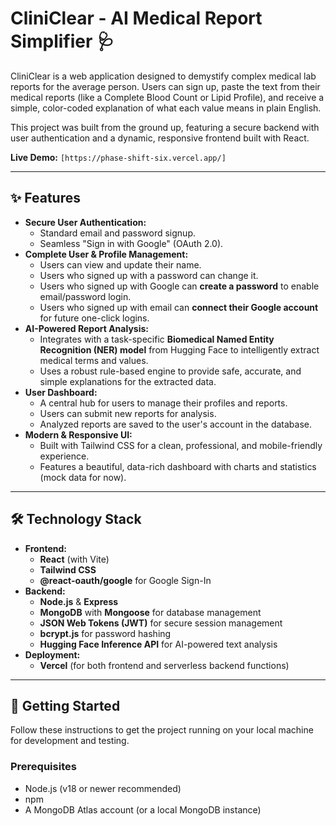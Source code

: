 # CliniClear - AI Medical Report Simplifier 🩺

CliniClear is a web application designed to demystify complex medical lab reports for the average person. Users can sign up, paste the text from their medical reports (like a Complete Blood Count or Lipid Profile), and receive a simple, color-coded explanation of what each value means in plain English.

This project was built from the ground up, featuring a secure backend with user authentication and a dynamic, responsive frontend built with React.

**Live Demo:** `[https://phase-shift-six.vercel.app/]`

---

## ✨ Features

* **Secure User Authentication:**
    * Standard email and password signup.
    * Seamless "Sign in with Google" (OAuth 2.0).
* **Complete User & Profile Management:**
    * Users can view and update their name.
    * Users who signed up with a password can change it.
    * Users who signed up with Google can **create a password** to enable email/password login.
    * Users who signed up with email can **connect their Google account** for future one-click logins.
* **AI-Powered Report Analysis:**
    * Integrates with a task-specific **Biomedical Named Entity Recognition (NER) model** from Hugging Face to intelligently extract medical terms and values.
    * Uses a robust rule-based engine to provide safe, accurate, and simple explanations for the extracted data.
* **User Dashboard:**
    * A central hub for users to manage their profiles and reports.
    * Users can submit new reports for analysis.
    * Analyzed reports are saved to the user's account in the database.
* **Modern & Responsive UI:**
    * Built with Tailwind CSS for a clean, professional, and mobile-friendly experience.
    * Features a beautiful, data-rich dashboard with charts and statistics (mock data for now).

---

## 🛠️ Technology Stack

* **Frontend:**
    * **React** (with Vite)
    * **Tailwind CSS**
    * **@react-oauth/google** for Google Sign-In
* **Backend:**
    * **Node.js** & **Express**
    * **MongoDB** with **Mongoose** for database management
    * **JSON Web Tokens (JWT)** for secure session management
    * **bcrypt.js** for password hashing
    * **Hugging Face Inference API** for AI-powered text analysis
* **Deployment:**
    * **Vercel** (for both frontend and serverless backend functions)

---

## 🚀 Getting Started

Follow these instructions to get the project running on your local machine for development and testing.

### Prerequisites

* Node.js (v18 or newer recommended)
* npm
* A MongoDB Atlas account (or a local MongoDB instance)
